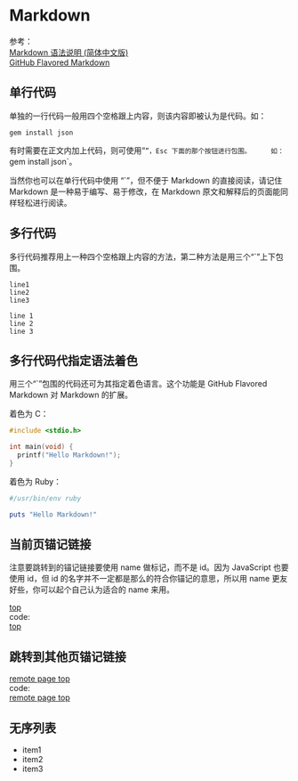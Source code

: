<a name="top">Markdown</a>
==========================

参考：    
[Markdown 语法说明 (简体中文版)][1]    
[GitHub Flavored Markdown][2]

单行代码
--------

单独的一行代码一般用四个空格跟上内容，则该内容即被认为是代码。如：
    
    gem install json

有时需要在正文内加上代码，则可使用“`”，Esc 下面的那个按钮进行包围。    
如：`gem install json`。

当然你也可以在单行代码中使用 “`”，但不便于 Markdown 的直接阅读，请记住 Markdown 是一种易于编写、易于修改，在 Markdown 原文和解释后的页面能同样轻松进行阅读。

多行代码
--------

多行代码推荐用上一种四个空格跟上内容的方法，第二种方法是用三个“`”上下包围。

    line1
    line2
    line3

```
line 1
line 2
line 3
```

多行代码代指定语法着色
----------------------

用三个“`”包围的代码还可为其指定着色语言。这个功能是 GitHub Flavored Markdown 对 
Markdown 的扩展。

着色为 C：
```C
#include <stdio.h>

int main(void) {
  printf("Hello Markdown!");
}
```

着色为 Ruby：
```Ruby
#/usr/bin/env ruby

puts "Hello Markdown!"
```

当前页锚记链接
--------------

注意要跳转到的锚记链接要使用 name 做标记，而不是 id。因为 JavaScript 也要使用 id，但 id 的名字并不一定都是那么的符合你锚记的意思，所以用 name 更友好些，你可以起个自己认为适合的 name 来用。

[top](#top)    
code:    
    [top](#top)


跳转到其他页锚记链接
--------------------

[remote page top](https://github.com/Ju2ender/CommentLib/blob/master/snippets/Markdown.md#top)    
code:    
    [remote page top](https://github.com/Ju2ender/CommentLib/blob/master/snippets/Markdown.md#top)

无序列表
--------

- item1
- item2
- item3

[1]: http://wowubuntu.com/markdown/
[2]: https://help.github.com/articles/github-flavored-markdown

